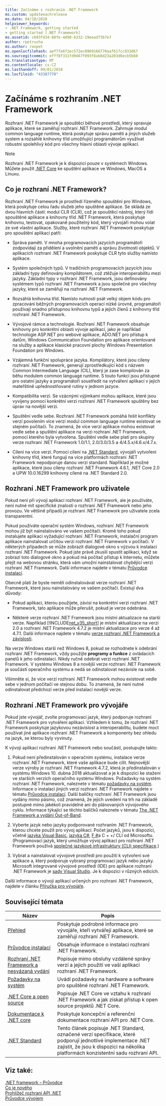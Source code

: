 ```yaml
---
title: Začínáme s rozhraním .NET Framework
ms.custom: updateeachrelease
ms.date: 04/10/2018
helpviewer_keywords:
- .NET Framework, getting started
- getting started [.NET Framework]
ms.assetid: c693fd34-88fe-4d90-b332-19eeadf3b7e7
author: rpetrusha
ms.author: ronpet
ms.openlocfilehash: aef77e6f2ec572ec0969166770aaf617cc933d67
ms.sourcegitcommit: efff8f331fd9467f093f8ab8d23a203d6ecb5b60
ms.translationtype: MT
ms.contentlocale: cs-CZ
ms.lasthandoff: 09/01/2018
ms.locfileid: "43387770"
---
```

# <a name="get-started-with-the-net-framework"></a>Začínáme s rozhraním .NET Framework

Rozhraní .NET Framework je spouštěcí běhové prostředí, který spravuje aplikace, které se zaměřují rozhraní .NET Framework. Zahrnuje modul common language runtime, která poskytuje správu paměti a jiných služeb system a rozsáhlé knihovny tříd umožňující programátorům využívat robustní spolehlivý kód pro všechny hlavní oblasti vývoje aplikací.

> [!NOTE] 
> Rozhraní .NET Framework je k dispozici pouze v systémech Windows. Můžete použít [.NET Core](../../core/index.md) ke spuštění aplikace ve Windows, MacOS a Linuxu. 

<a name="Introducing"></a>
## <a name="what-is-the-net-framework"></a>Co je rozhraní .NET Framework?

Rozhraní .NET Framework je prostředí řízeného spouštění pro Windows, která poskytuje celou řadu služeb jeho spuštěné aplikace. Se skládá ze dvou hlavních částí: modul CLR (CLR), což je spouštěcí nástroj, který řídí spouštěné aplikace a knihovny tříd .NET Framework, která poskytuje knihovnu, testovat, opakovaně použitelný kód, který vývojáři mohou volat ze své vlastní aplikace. Služby, které rozhraní .NET Framework poskytuje pro spouštění aplikací patří:

- Správa paměti. V mnoha programovacích jazycích programátoři zodpovídají za přidělení a uvolnění paměti a správu životnosti objektů. V aplikacích rozhraní .NET Framework poskytuje CLR tyto služby namísto aplikace.

- Systém společných typů. V tradičních programovacích jazycích jsou základní typy definovány kompilátorem, což ztěžuje interoperabilitu mezi jazyky. Základní typy v rozhraní .NET Framework, jsou definovány systémem typů rozhraní .NET Framework a jsou společné pro všechny jazyky, které se zaměřují na rozhraní .NET Framework.

- Rozsáhlá knihovna tříd. Namísto nutnosti psát velký objem kódu pro zpracování běžných programovacích operací nízké úrovně, programátoři používají snadno přístupnou knihovnu typů a jejich členů z knihovny tříd rozhraní .NET Framework.

- Vývojové rámce a technologie. Rozhraní .NET Framework obsahuje knihovny pro konkrétní oblasti vývoje aplikací, jako je například technologie ASP.NET pro webové aplikace, ADO.NET pro přístup k datům, Windows Communication Foundation pro aplikace orientované na služby a aplikace klasické pracovní plochy Windows Presentation Foundation pro Windows.

- Vzájemná funkční spolupráce jazyka. Kompilátory, které jsou cíleny rozhraní .NET Framework, generují zprostředkující kód s názvem Common Intermediate Language (CIL), který je zase kompilován za běhu modulem common language runtime. S touto funkcí jsou přístupné pro ostatní jazyky a programátoři soustředit na vytváření aplikací v jejich mateřštině upřednostňované rutiny v jednom jazyce.

- Kompatibilita verzí. Se vzácnými výjimkami mohou aplikace, které jsou vyvíjeny pomocí konkrétní verzi rozhraní .NET Framework spuštěny bez úprav na novější verzi.

- Spuštění vedle sebe. Rozhraní .NET Framework pomáhá řešit konflikty verzí povolením více verzí modul common language runtime existovat ve stejném počítači. To znamená, že více verzí aplikace mohou existovat vedle sebe a spuštění aplikace na verzi rozhraní .NET Framework, pomocí kterého byla vytvořena. Spuštění vedle sebe platí pro skupiny verze rozhraní .NET Framework 1.0/1.1, 2.0/3.0/3.5 a 4/4.5.x/4.6.x/4.7.x.

- Cílení na více verzí. Pomocí cílení na [.NET Standard](~/docs/standard/net-standard.md), vývojáři vytvoření knihovny tříd, které fungují na více platformách rozhraní .NET Framework nepodporuje danou verzi standard. Například je možné aplikace, které jsou cíleny rozhraní .NET Framework 4.6.1, .NET Core 2.0 a UPW 10.0.16299 knihovny cílené na .NET Standard 2.0. 

<a name="ForUsers"></a>
## <a name="the-net-framework-for-users"></a>Rozhraní .NET Framework pro uživatele

Pokud není při vývoji aplikací rozhraní .NET Framework, ale je používáte, není nutné mít specifické znalosti o rozhraní .NET Framework nebo jeho provozu. Ve většině případů je rozhraní .NET Framework pro uživatele zcela transparentní.

Pokud používáte operační systém Windows, rozhraní .NET Framework mohou již být nainstalováno ve vašem počítači. Kromě toho pokud instalujete aplikaci vyžadující rozhraní .NET Framework, instalační program aplikace nainstalovat určitou verzi rozhraní .NET Framework v počítači. V některých případech se může zobrazit dialogové okno s výzvou k instalaci rozhraní .NET Framework. Pokud jste právě zkusili spustit aplikaci, když se zobrazí toto dialogové okno a pokud má počítač přístup k Internetu, můžete přejít na webovou stránku, která vám umožní nainstalovat chybějící verzi rozhraní .NET Framework. Další informace najdete v tématu [Průvodce instalací](../install/index.md).

Obecně platí že byste neměli odinstalovávat verze rozhraní .NET Framework, které jsou nainstalovány ve vašem počítači. Existují dva důvody:

- Pokud aplikaci, kterou použijete, závisí na konkrétní verzi rozhraní .NET Framework, tato aplikace může přerušit, pokud je verze odebrána.

- Některé verze rozhraní .NET Framework jsou místní aktualizace na starší verze. Například [!INCLUDE[net_v35_short](../../../includes/net-v35-short-md.md)] je místní aktualizace na verzi 2.0 a rozhraní .NET Framework 4.7.2 je místní aktualizace pro verze 4 až 4.7.1. Další informace najdete v tématu [verze rozhraní .NET Framework a závislosti](../../../docs/framework/migration-guide/versions-and-dependencies.md).

Na verze Windows starší než Windows 8, pokud se rozhodnete k odebrání rozhraní .NET Framework, vždy použijte **programy a funkce** z ovládacích panelů k jeho odinstalaci. Nikdy ručně odebrat verzi rozhraní .NET Framework. V systému Windows 8 a novější verze rozhraní .NET Framework je součástí operačního systému a nedá se odinstalovat nezávisle na sobě.

Všimněte si, že více verzí rozhraní .NET Framework mohou existovat vedle sebe v jednom počítači ve stejnou dobu. To znamená, že není nutné odinstalovat předchozí verze před instalací novější verze.

<a name="ForDevelopers"></a> 
## <a name="the-net-framework-for-developers"></a>Rozhraní .NET Framework pro vývojáře

Pokud jste vývojář, zvolte programovací jazyk, který podporuje rozhraní .NET Framework pro vytváření aplikací. Vzhledem k tomu, že rozhraní .NET Framework poskytuje jazykovou nezávislost a interoperabilitu, budete moct používat jiné aplikace rozhraní .NET Framework a komponenty bez ohledu na jazyk, se kterou byly vyvinuty.

K vývoji aplikací rozhraní .NET Framework nebo součástí, postupujte takto:

1. Pokud není předinstalován v operačním systému, instalace verze rozhraní .NET Framework, které vaše aplikace bude cílit. Nejnovější verze výroby je rozhraní .NET Framework 4.7.2, která je předinstalován v systému Windows 10. dubna 2018 aktualizovat a je k dispozici ke stažení ve starších verzích operačního systému Windows. Požadavky na systém rozhraní .NET Framework, naleznete v tématu [požadavky na systém](../../../docs/framework/get-started/system-requirements.md). Informace o instalaci jiných verzí rozhraní .NET Framework najdete v tématu [Průvodce instalací](../../../docs/framework/install/guide-for-developers.md). Další balíčky rozhraní .NET Framework jsou vydány mimo pásmo, což znamená, že jejich uvedení na trh na základě postupné mimo jakékoli pravidelné ani do plánovaných vývojového cyklu. Informace týkající se těchto balíčků naleznete v tématu [The .NET Framework a vydání Out-of-Band](../../../docs/framework/get-started/the-net-framework-and-out-of-band-releases.md).

2. Vyberte jazyk nebo jazyky podporované rozhraním .NET Framework, kterou chcete použít pro vývoj aplikací. Počet jazyků, jsou k dispozici, včetně [jazyka Visual Basic](../../visual-basic/index.md), [jazyka C#](../../csharp/index.md), [F #](../../fsharp/index.md)a C + +/ CLI od Microsoftu. (Programovací jazyk, který umožňuje vývoj aplikací pro rozhraní .NET Framework používá [společné jazykové infrastruktury (CLI) specifikace](https://go.microsoft.com/fwlink/?LinkId=199862).)

3. Vybrat a nainstalovat vývojové prostředí pro použití k vytvoření své aplikace a, který podporuje vybraný programovací jazyk nebo jazyky. Microsoft integrované vývojové prostředí (IDE) pro aplikace rozhraní .NET Framework je [sady Visual Studio](https://visualstudio.microsoft.com/downloads/?utm_medium=microsoft&utm_source=docs.microsoft.com&utm_campaign=button+cta&utm_content=download+vs2017). Je k dispozici v různých edicích.

Další informace o vývoji aplikací určených pro rozhraní .NET Framework, najdete v článku [Příručka pro vývojáře](../../../docs/framework/development-guide.md).

## <a name="related-topics"></a>Související témata

| Název | Popis |
| ----- |------------ |
| [Přehled](../../../docs/framework/get-started/overview.md) | Poskytuje podrobné informace pro vývojáře, kteří vytvářejí aplikace, které se zaměřují rozhraní .NET Framework. |
| [Průvodce instalací](../../../docs/framework/install/index.md) | Obsahuje informace o instalaci rozhraní .NET Framework. |  
| [Rozhraní .NET Framework a nesvázaná vydání](../../../docs/framework/get-started/the-net-framework-and-out-of-band-releases.md) | Popisuje mimo obsluhy vzdálené správy verzí a jejich použití ve vaší aplikaci rozhraní .NET Framework. |
| [Požadavky na systém](../../../docs/framework/get-started/system-requirements.md) | Uvádí požadavky na hardware a software pro spuštěné rozhraní .NET Framework. |
| [.NET Core a open source](../../../docs/framework/get-started/net-core-and-open-source.md) | Popisuje .NET Core ve vztahu k rozhraní .NET Framework a jak získat přístup k open source projektů .NET Core. |
| [Dokumentace k .NET core](https://docs.microsoft.com/dotnet/) | Poskytuje koncepční a referenční dokumentace rozhraní API pro .NET Core. |
| [.NET Standard](~/docs/standard/net-standard.md) | Tento článek popisuje .NET Standard, označené verzí specifikace, které podporují jednotlivé implementace .NET zajistit, že jsou k dispozici na několika platformách konzistentní sadu rozhraní API.

## <a name="see-also"></a>Viz také:

[.NET framework – Průvodce](../../../docs/framework/index.md)   
[Co je nového](../../../docs/framework/whats-new/index.md)   
[Prohlížeč rozhraní API .NET](/dotnet/api/)   
[Průvodce vývojem](../../../docs/framework/development-guide.md)
